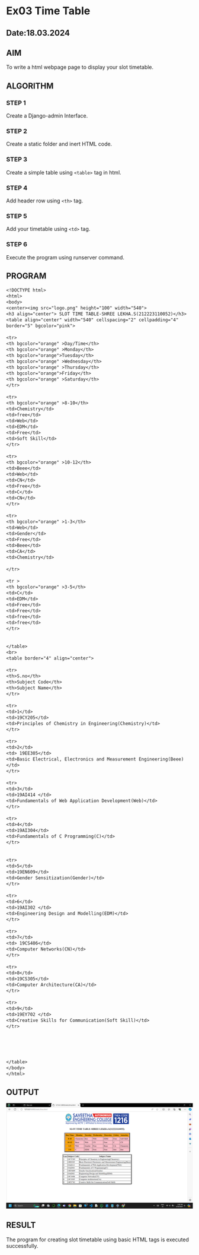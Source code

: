 # Ex03 Time Table
## Date:18.03.2024


## AIM
To write a html webpage page to display your slot timetable.

## ALGORITHM
### STEP 1
Create a Django-admin Interface.

### STEP 2
Create a static folder and inert HTML code.

### STEP 3
Create a simple table using ```<table>``` tag in html.

### STEP 4
Add header row using ```<th>``` tag.

### STEP 5
Add your timetable using ```<td>``` tag.

### STEP 6
Execute the program using runserver command.

## PROGRAM
```
<!DOCTYPE html>
<html>
<body>
<center><img src="logo.png" height="100" width="540">
<h3 align="center"> SLOT TIME TABLE-SHREE LEKHA.S(212223110052)</h3>
<table align="center" width="540" cellspacing="2" cellpadding="4" border="5" bgcolor="pink">

<tr>
<th bgcolor="orange" >Day/Time</th>
<th bgcolor="orange" >Monday</th>
<th bgcolor="orange">Tuesday</th>
<th bgcolor="orange" >Wednesday</th>
<th bgcolor="orange" >Thursday</th>
<th bgcolor="orange">Friday</th>
<th bgcolor="orange" >Saturday</th>
</tr>

<tr>
<th bgcolor="orange" >8-10</th>
<td>Chemistry</td>
<td>free</td>
<td>Web</td>
<td>EDM</td>
<td>Free</td>
<td>Soft Skill</td>
</tr>

<tr>
<th bgcolor="orange" >10-12</th>
<td>Beee</td>
<td>Web</td>
<td>CN</td>
<td>Free</td>
<td>C</td>
<td>CN</td>
</tr>

<tr>
<th bgcolor="orange" >1-3</th>
<td>Web</td>
<td>Gender</td>
<td>Free</td>
<td>Beee</td>
<td>CA</td>
<td>Chemistry</td>

</tr>

<tr >
<th bgcolor="orange" >3-5</th>
<td>C</td>
<td>EDM</td>
<td>Free</td>
<td>Free</td>
<td>free</td>
<td>free</td>
</tr>


</table>
<br>
<table border="4" align="center">

<tr>
<th>S.no</th>
<th>Subject Code</th>
<th>Subject Name</th>
</tr>

<tr>
<td>1</td>
<td>19CY205</td>
<td>Principles of Chemistry in Engineering(Chemistry)</td>
</tr>

<tr>
<td>2</td>
<td> 19EE305</td>
<td>Basic Electrical, Electronics and Measurement Engineering(Beee)</td>
</tr>

<tr>
<td>3</td>
<td>19AI414 </td>
<td>Fundamentals of Web Application Development(Web)</td>
</tr>

<tr>
<td>4</td>
<td>19AI304</td>
<td>Fundamentals of C Programming(C)</td>
</tr>


<tr>
<td>5</td>
<td>19EN609</td>
<td>Gender Sensitization(Gender)</td>
</tr>

<tr>
<td>6</td>
<td>19AI302 </td>
<td>Engineering Design and Modelling(EDM)</td>
</tr>
 
<tr>
<td>7</td>
<td> 19CS406</td>
<td>Computer Networks(CN)</td>
</tr>

<tr>
<td>8</td>
<td>19CS305</td>
<td>Computer Architecture(CA)</td>
</tr>

<tr>
<td>9</td>
<td>19EY702 </td>
<td>Creative Skills for Communication(Soft Skill)</td>
</tr>





</table>
</body>
</html>

```


## OUTPUT
![alt text](<Screenshot 2024-03-18 144652.png>)





## RESULT
The program for creating slot timetable using basic HTML tags is executed successfully.
